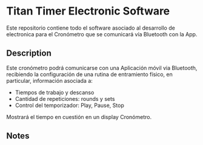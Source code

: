 # Titan Timer Electronic Software
Este repositorio contiene todo el software asociado al desarrollo de electronica para el Cronómetro que se comunicará vía Bluetooth con la App.

## Description
Este cronómetro podrá comunicarse con una Aplicación móvil via Bluetooth, recibiendo la configuración de una rutina de entramiento físico, en particular, información asociada a:
<ul>
    <li>Tiempos de trabajo y descanso</li>
    <li>Cantidad de repeticiones: rounds y sets</li>
    <li>Control del temporizador: Play, Pause, Stop</li>
</ul>

Mostrará el tiempo en cuestión en un display Cronómetro.

## Notes